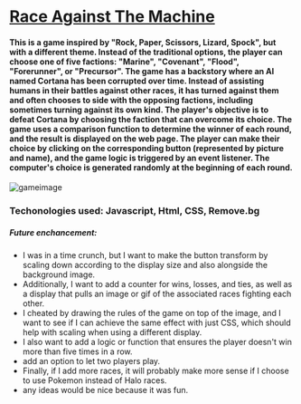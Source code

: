 # [Race Against The Machine](https://bangoo040993.github.io/unit-1-project/)
#### This is a game inspired by "Rock, Paper, Scissors, Lizard, Spock", but with a different theme. Instead of the traditional options, the player can choose one of five factions: "Marine", "Covenant", "Flood", "Forerunner", or "Precursor". The game has a backstory where an AI named Cortana has been corrupted over time. Instead of assisting humans in their battles against other races, it has turned against them and often chooses to side with the opposing factions, including sometimes turning against its own kind. The player's objective is to defeat Cortana by choosing the faction that can overcome its choice. The game uses a comparison function to determine the winner of each round, and the result is displayed on the web page. The player can make their choice by clicking on the corresponding button (represented by picture and name), and the game logic is triggered by an event listener. The computer's choice is generated randomly at the beginning of each round.

![gameimage](https://i.imgur.com/gk6lE0Y.png)

### Techonologies used: Javascript, Html, CSS, Remove.bg

##### Future enchancement:
- I was in a time crunch, but I want to make the button transform by scaling down according to the display size and also alongside the background image.  
- Additionally, I want to add a counter for wins, losses, and ties, as well as a display that pulls an image or gif of the associated races fighting each other.
- I cheated by drawing the rules of the game on top of the image, and I want to see if I can achieve the same effect with just CSS, which should help with scaling when using a different display.
- I also want to add a logic or function that ensures the player doesn't win more than five times in a row.
- add an option to let two players play.
- Finally, if I add more races, it will probably make more sense if I choose to use Pokemon instead of Halo races.
- any ideas would be nice because it was fun. 



